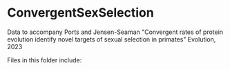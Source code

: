 # ConvergentSexSelection
Data to accompany Ports and Jensen-Seaman
"Convergent rates of protein evolution identify novel targets of sexual selection in primates"
Evolution, 2023

Files in this folder include:

